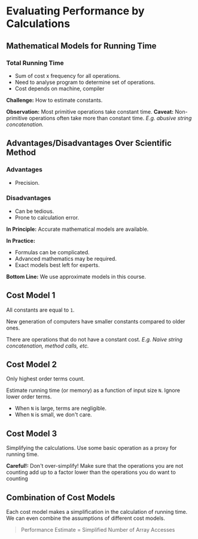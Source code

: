 # Evaluating Performance by Calculations

## Mathematical Models for Running Time
### Total Running Time
- Sum of cost x frequency for all operations.
- Need to analyse program to determine set of operations.
- Cost depends on machine, compiler

**Challenge:** How to estimate constants.

**Observation:** Most primitive operations take constant time.
**Caveat:** Non-primitive operations often take more than constant time. *E.g. abusive string concatenation.*

## Advantages/Disadvantages Over Scientific Method
### Advantages
- Precision.

### Disadvantages
- Can be tedious.
- Prone to calculation error.

**In Principle:** Accurate mathematical models are available.

**In Practice:**
- Formulas can be complicated.
- Advanced mathematics may be required.
- Exact models best left for experts.

**Bottom Line:** We use approximate models in this course.

## Cost Model 1
All constants are equal to `1`.

New generation of computers have smaller constants compared to older ones.

There are operations that do not have a constant cost. *E.g. Naive string concatenation, method calls, etc.*

## Cost Model 2
Only highest order terms count.

Estimate running time (or memory) as a function of input size `N`.
Ignore lower order terms.
- When `N` is large, terms are negligible.
- When `N` is small, we don't care.

## Cost Model 3
Simplifying the calculations. Use some basic operation as a proxy for running time.

**Careful!:** Don't over-simplify! Make sure that the operations you are not counting add up to a factor lower than the operations you do want to counting

## Combination of Cost Models
Each cost model makes a simplification in the calculation of running time. We can even combine the assumptions of different cost models.

> Performance Estimate = Simplified Number of Array Accesses
